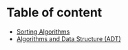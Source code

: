 # Table of content

* [Sorting Algorithms](https://github.com/daval302/computer-science/blob/master/sorting-algorithms.ipynb)
* [Algorithms and Data Structure (ADT)](https://github.com/daval302/computer-science/blob/master/ADT.ipynb)

